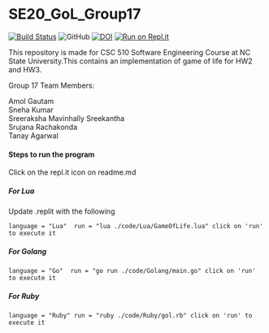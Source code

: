 # SE20_GoL_Group17


[![Build Status](https://travis-ci.com/srujana13/SE20_GoL_Group17.svg?branch=master)](https://travis-ci.com/srujana13/SE20_GoL_Group17)
![GitHub](https://img.shields.io/github/license/amolgautam25/se20_group17)
[![DOI](https://zenodo.org/badge/289546229.svg)](https://zenodo.org/badge/latestdoi/289546229)
[![Run on Repl.it](https://repl.it/badge/github/srujana13/SE20_GoL_Group17)](https://repl.it/github/srujana13/SE20_GoL_Group17)

This repository is made for CSC 510 Software Engineering Course at NC State University.This contains an implementation of game of life for HW2 and HW3.

Group 17 Team Members: 

Amol Gautam  
Sneha Kumar  
Sreeraksha Mavinhally Sreekantha  
Srujana Rachakonda  
Tanay Agarwal


#### Steps to run the program 

Click on the repl.it icon on readme.md
##### For Lua
Update .replit with the following

`language = "Lua" 
run = "lua ./code/Lua/GameOfLife.lua"
click on 'run' to execute it`

##### For Golang
`language = "Go" 
run = "go run ./code/Golang/main.go"
click on 'run' to execute it`

##### For Ruby
`language = "Ruby"
run = "ruby ./code/Ruby/gol.rb"
click on 'run' to execute it`